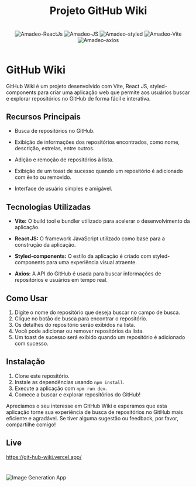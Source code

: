 ##

<h1 align="center">Projeto GitHub Wiki</h1>

</br>

<div style="display: inline_block" align="center">
     <img align="center" alt="Amadeo-ReactJs" src="https://img.shields.io/badge/React-20232A?style=for-the-badge&logo=react&logoColor=61DAFB">
     <img align="center" alt="Amadeo-JS" src="https://img.shields.io/badge/JavaScript-323330?style=for-the-badge&logo=javascript&logoColor=F7DF1E">
     <img align="center" alt="Amadeo-styled" src="https://img.shields.io/badge/styled-components-1572B6?style=for-the-badge&logo=styled-components&logoColor=white">
     <img align="center" alt="Amadeo-Vite" src="https://img.shields.io/badge/vite-20232A?style=for-the-badge&logo=vite&logoColor">
     <img align="center" alt="Amadeo-axios" src="https://img.shields.io/badge/axios-20232A?style=for-the-badge&logo=axios&logoColor">
  </div>
  </br>

# GitHub Wiki

GitHub Wiki é um projeto desenvolvido com Vite, React JS, styled-components para criar uma aplicação web que permite aos usuários buscar e explorar repositórios no GitHub de forma fácil e interativa.

## Recursos Principais

- Busca de repositórios no GitHub.

- Exibição de informações dos repositórios encontrados, como nome, descrição, estrelas, entre outros.

- Adição e remoção de repositórios à lista.
- Exibição de um toast de sucesso quando um repositório é adicionado com êxito ou removido.
- Interface de usuário simples e amigável.

## Tecnologias Utilizadas

- **Vite:** O build tool e bundler utilizado para acelerar o desenvolvimento da aplicação.

- **React JS:** O framework JavaScript utilizado como base para a construção da aplicação.

- **Styled-components:** O estilo da aplicação é criado com styled-components para uma experiência visual atraente.

- **Axios:** A API do GitHub é usada para buscar informações de repositórios e usuários em tempo real.

## Como Usar

1. Digite o nome do repositório que deseja buscar no campo de busca.
2. Clique no botão de busca para encontrar o repositório.
3. Os detalhes do repositório serão exibidos na lista.
4. Você pode adicionar ou remover repositórios da lista.
5. Um toast de sucesso será exibido quando um repositório é adicionado com sucesso.

## Instalação

1. Clone este repositório.
2. Instale as dependências usando `npm install`.
3. Execute a aplicação com `npm run dev`.
4. Comece a buscar e explorar repositórios do GitHub!

Apreciamos o seu interesse em GitHub Wiki e esperamos que esta aplicação torne sua experiência de busca de repositórios no GitHub mais eficiente e agradável. Se tiver alguma sugestão ou feedback, por favor, compartilhe comigo!

## Live

<https://git-hub-wiki.vercel.app/>

#

![Image Generation App](https://github.com/Amadeo-Frontend/images_sites/blob/main/gitWiki.png)
